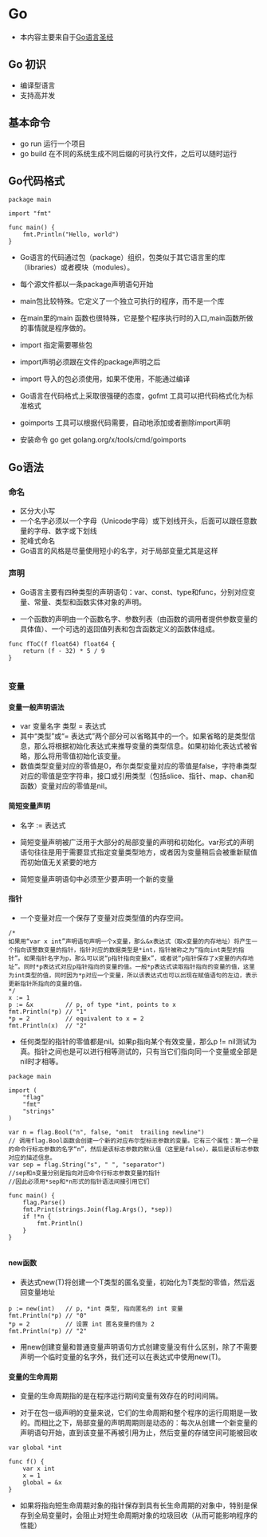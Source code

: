 # Go

- 本内容主要来自于[Go语言圣经](https://books.studygolang.com/gopl-zh/ch2/ch2-02.html)

## Go 初识

- 编译型语言
- 支持高并发

## 基本命令

- go run 运行一个项目
- go build 在不同的系统生成不同后缀的可执行文件，之后可以随时运行


## Go代码格式

```golang
package main

import "fmt"

func main() {
    fmt.Println("Hello, world")
}
```
- Go语言的代码通过包（package）组织，包类似于其它语言里的库（libraries）或者模块（modules）。
- 每个源文件都以一条package声明语句开始
- main包比较特殊。它定义了一个独立可执行的程序，而不是一个库
- 在main里的main 函数也很特殊，它是整个程序执行时的入口,main函数所做的事情就是程序做的。
- import 指定需要哪些包
- import声明必须跟在文件的package声明之后
- import 导入的包必须使用，如果不使用，不能通过编译

- Go语言在代码格式上采取很强硬的态度，gofmt 工具可以把代码格式化为标准格式
- goimports 工具可以根据代码需要，自动地添加或者删除import声明
- 安装命令 go get golang.org/x/tools/cmd/goimports

## Go语法

### 命名
- 区分大小写
- 一个名字必须以一个字母（Unicode字母）或下划线开头，后面可以跟任意数量的字母、数字或下划线
- 驼峰式命名
- Go语言的风格是尽量使用短小的名字，对于局部变量尤其是这样

### 声明

- Go语言主要有四种类型的声明语句：var、const、type和func，分别对应变量、常量、类型和函数实体对象的声明。

- 一个函数的声明由一个函数名字、参数列表（由函数的调用者提供参数变量的具体值）、一个可选的返回值列表和包含函数定义的函数体组成。


```golang
func fToC(f float64) float64 {
    return (f - 32) * 5 / 9
}


```

### 变量
#### 变量一般声明语法
- var 变量名字 类型 = 表达式
- 其中“类型”或“= 表达式”两个部分可以省略其中的一个。如果省略的是类型信息，那么将根据初始化表达式来推导变量的类型信息。如果初始化表达式被省略，那么将用零值初始化该变量。
- 数值类型变量对应的零值是0，布尔类型变量对应的零值是false，字符串类型对应的零值是空字符串，接口或引用类型（包括slice、指针、map、chan和函数）变量对应的零值是nil。

#### 简短变量声明
- 名字 := 表达式

- 简短变量声明被广泛用于大部分的局部变量的声明和初始化。var形式的声明语句往往是用于需要显式指定变量类型地方，或者因为变量稍后会被重新赋值而初始值无关紧要的地方

- 简短变量声明语句中必须至少要声明一个新的变量

#### 指针

- 一个变量对应一个保存了变量对应类型值的内存空间。

```golang
/*
如果用“var x int”声明语句声明一个x变量，那么&x表达式（取x变量的内存地址）将产生一个指向该整数变量的指针，指针对应的数据类型是*int，指针被称之为“指向int类型的指针”。如果指针名字为p，那么可以说“p指针指向变量x”，或者说“p指针保存了x变量的内存地址”。同时*p表达式对应p指针指向的变量的值。一般*p表达式读取指针指向的变量的值，这里为int类型的值，同时因为*p对应一个变量，所以该表达式也可以出现在赋值语句的左边，表示更新指针所指向的变量的值。
*/
x := 1
p := &x         // p, of type *int, points to x
fmt.Println(*p) // "1"
*p = 2          // equivalent to x = 2
fmt.Println(x)  // "2"
```
- 任何类型的指针的零值都是nil。如果p指向某个有效变量，那么p != nil测试为真。指针之间也是可以进行相等测试的，只有当它们指向同一个变量或全部是nil时才相等。

```Golang
package main 

import (
	"flag"
	"fmt"
	"strings"
)

var n = flag.Bool("n", false, "omit  trailing newline")
// 调用flag.Bool函数会创建一个新的对应布尔型标志参数的变量。它有三个属性：第一个是的命令行标志参数的名字“n”，然后是该标志参数的默认值（这里是false），最后是该标志参数对应的描述信息。
var sep = flag.String("s", " ", "separator")
//sep和n变量分别是指向对应命令行标志参数变量的指针
//因此必须用*sep和*n形式的指针语法间接引用它们

func main() {
	flag.Parse()
	fmt.Print(strings.Join(flag.Args(), *sep))
	if !*n {
		fmt.Println()
	}
}


```

#### new函数

- 表达式new(T)将创建一个T类型的匿名变量，初始化为T类型的零值，然后返回变量地址

```golang
p := new(int)   // p, *int 类型, 指向匿名的 int 变量
fmt.Println(*p) // "0"
*p = 2          // 设置 int 匿名变量的值为 2
fmt.Println(*p) // "2"
```
- 用new创建变量和普通变量声明语句方式创建变量没有什么区别，除了不需要声明一个临时变量的名字外，我们还可以在表达式中使用new(T)。

#### 变量的生命周期

- 变量的生命周期指的是在程序运行期间变量有效存在的时间间隔。

- 对于在包一级声明的变量来说，它们的生命周期和整个程序的运行周期是一致的。而相比之下，局部变量的声明周期则是动态的：每次从创建一个新变量的声明语句开始，直到该变量不再被引用为止，然后变量的存储空间可能被回收


```golang
var global *int

func f() {
    var x int
    x = 1
    global = &x
}

```

- 如果将指向短生命周期对象的指针保存到具有长生命周期的对象中，特别是保存到全局变量时，会阻止对短生命周期对象的垃圾回收（从而可能影响程序的性能）